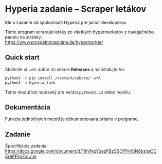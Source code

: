 <!--ltex: language=sk-->

# Hyperia zadanie – Scraper letákov

Ide o zadanie od spoločnosti Hyperia pre junior developerov.  

Tento program scrapuje letáky zo všetkých hypermarketov z navigačného panelu na stránky:  
https://www.prospektmaschine.de/hypermarkte/

## Quick start 

Stiahnite si `.whl` súbor zo sekcie **Releases** a nainštalujte ho:  
```bash
python3 -m pip install /cesta/k/suboru/*.whl
python3 -m hyperia_task
```
Tento modul bol napísaný pre verziu `python@3.12` alebo novšiu.  

## Dokumentácia

Funkcia jednotlivých metód je dokumentovaná priamo v programe.  

## Zadanie 

Špecifikácia zadania:  
https://docs.google.com/document/d/18hl1kpYzezPBzSSO7fVriSN6psjtsOCXrePFljUFxIU:w

